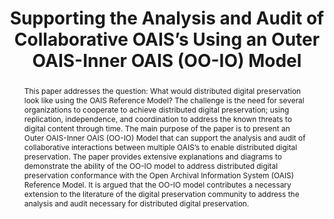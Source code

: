 ---
abstract: " This paper addresses the question: What would distributed digital preservation
  look like using the OAIS Reference Model? The challenge is the need for several
  organizations to cooperate to achieve distributed digital preservation; using replication,
  independence, and coordination to address the known threats to digital content through
  time. The main purpose of the paper is to present an Outer OAIS-Inner OAIS (OO-IO)
  Model that can support the analysis and audit of collaborative interactions between
  multiple OAIS’s to enable distributed digital preservation. The paper provides extensive
  explanations and diagrams to demonstrate the ability of the OO-IO model to address
  distributed digital preservation conformance with the Open Archival Information
  System (OAIS) Reference Model. It is argued that the OO-IO model contributes a necessary
  extension to the literature of the digital preservation community to address the
  analysis and audit necessary for distributed digital preservation. \n"
creators:
- Eld Zierau
- Nancy McGovern
date: null
document_url: https://services.phaidra.univie.ac.at/api/object/o:378118/download
grand_parent: iPRES
institutions: []
keywords:
- oais reference model
- distributed digital preservation
- standards
- audits
- analysis
- collaboration
landing_page_url: https://phaidra.univie.ac.at/o:378118
language: eng
layout: publication
license: CC BY-NC-SA 3.0 AT
notes_url: null
parent: iPRES 2014
publication_type: paper
size: 607851
slides_url: null
source_name: iPRES
stream_url: null
title: Supporting the Analysis and Audit of Collaborative OAIS’s Using an Outer OAIS-Inner
  OAIS (OO-IO) Model
year: 2014
---